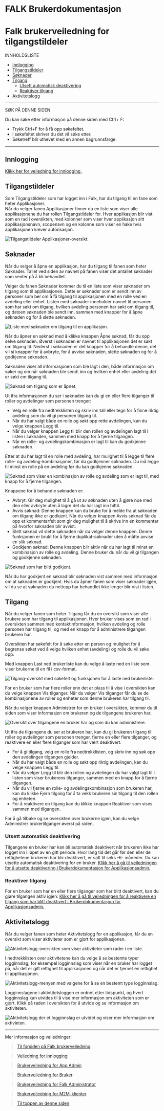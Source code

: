 
# FALK Brukerdokumentasjon

# <a name= 'Falk-brukerveiledning-for-tilgangstildeler'></a>Falk brukerveiledning for tilgangstildeler


INNHOLDSLISTE
<!-- vscode-markdown-toc -->
* [Innlogging](#Innlogging)
* [Tilgangstildeler](#Tilgangstildeler)
* [Søknader](#Sknader)
* [Tilgang](#Tilgang)
	* [Utsett automatisk deaktivering](#Utsettautomatiskdeaktivering)
	* [Reaktiver tilgang](#Reaktivertilgang)
* [Aktivitetslogg](#Aktivitetslogg)

<!-- vscode-markdown-toc-config
	numbering=false
	autoSave=true
	/vscode-markdown-toc-config -->
<!-- /vscode-markdown-toc -->

---


SØK PÅ DENNE SIDEN

Du kan søke etter informasjon på denne siden med Ctrl+ F: 
- Trykk Ctrl+F for å få opp søkefeltet.
- I søkefeltet skriver du det vil søke etter.
- Søketreff blir uthevet med en annen bagrunnsfarge.  


---

## <a name='Innlogging'></a>Innlogging
[Klikk her for veiledning for innlogging.](LoggInn.md)

## <a name='Tilgangstildeler'></a>Tilgangstildeler

Som Tilgangstildeler som har logget inn i Falk, har du tilgang til en fane som heter Applikasjoner.  
Når du velger fanen Applikasjoner finner du en liste som viser alle applikasjonene du har rollen Tilgangstildeler for. Hver applikasjon blir vist som en rad i oversikten, med kolonner som viser hver applikasjon sitt applikasjonsnavn, scopenavn og en kolonne som viser en hake hvis applikasjonen krever autorisasjon. 

![Tilgangstildeler Applikasjoner-oversikt.](img\Falk2.5\Tilgangstildeler-ApplikasjonerOversikt.png)

## <a name='Sknader'></a>Søknader
Når du velger å åpne en applikasjon, har du tilgang til fanen som heter Søknader. Tallet ved siden av navnet på fanen viser det antallet søknader som venter på å bli behandlet. 

Velger du fanen Søknader kommer du til en liste som  viser søknader om tilgang som til applikasjonen. Dette er søknader som er sendt inn av personer som ber om å få tilgang til applikasjonen med en rolle ved en avdeling eller enhet. 
Listen med søknader inneholder navnet til personen som har søkt om tilgang, hvilken avdeling personen har søkt om tilgang til, og datoen søknaden ble sendt inn, sammen med knapper for å åpne søknaden og for å slette søknaden. 

![Liste med søknader om tilgang til en applikasjon.](img\Falk2.5\Tilgangstildeler-ApplikasjonSøknaderListe.png)

Når du åpner en søknad med å klikke knappen Åpne søknad, får du opp selve søknaden. Øverst i søknaden er navnet til applikasjonen det er søkt om tilgang til. Nederst i søknaden er det knapper for å behandle denne, det vil si knapper for å avbryte, for å avvise søknaden, slette søknaden og for å godkjenne søknaden.  

Søknaden viser all informasjonen som ble lagt i den, både informasjon om søker og om når søknaden ble sendt inn og hvilken enhet eller avdeling det er søkt om tilgang til.

![Søknad om tilgang som er åpnet.](img\Falk2.5\Tilgangstildeler-SøknadUbehandlet.png)

Ut ifra informasjonen du ser i søknaden kan du gi en eller flere tilganger til roller og avdelinger som personen trenger: 
- Velg en rolle fra nedtrekklisten og skriv inn tall eller tegn for å finne riktig avdeling som du vil gi personen tilgang til. 
- Når du har valgt både en rolle og søkt opp rette avdelingen, kan du velge knappen Legg til. 
- Når du velger knappen Legg til blir den rollen og avdelingen lagt til i listen i søknaden, sammen med knapp for å fjerne tilgangen. 
- Når en rolle- og avdelingskombinasjon er lagt til kan du godkjenne søknaden. 

Etter at du har lagt til en rolle med avdeling, har mulighet til å legge til flere rolle- og avdeling-kombinasjoner, før du godkjenner søknaden.
Du må legge til minst en rolle på en avdeling før du kan godkjenne søknaden. 

![Søknad som viser en kombinasjon av rolle og avdeling som er lagt til, med knapp for å fjerne tilgangen.](img\Falk2.5\Tilgangstildeler-SøknadBehandlingFjernTilgang.png)

Knappene for å behandle søknaden er:
- Avbryt: Gir deg mulighet til å gå ut av søknaden uten å gjøre noe med den eller avbryte uten å lagre det du har lagt inn hittil. 
- Avvis søknad: Denne knappen kan du bruke for å melde fra at søknaden om tilgang ikke er godkjent. Når du velger knappen Avvis søknad får du opp et kommentarfelt som gir deg mulighet til å skrive inn en kommentar på hvorfor søknaden blir avvist. 
- Slett søknad vil slette søknaden når du velger denne knappen. Denne funksjonen er brukt for å fjerne duplikat-søknader uten å måtte avvise en slik søknad.
- Godkjenn søknad: Denne knappen blir aktiv når du har lagt til minst en kombinasjon av rolle og avdeling. Denne bruker du når du vil gi tilgangen og godkjenne søknaden. 

![Søknad som har blitt godkjent.](img\Falk2.5\Tilgangstildeler-SøknadGodkjent.png)

Når du har godkjent en søknad blir søknaden vist sammen med informasjon om at søknaden er godkjent. Hvis du åpner fanen som viser søknader igjen, vil du se at søknaden du nettopp har behandlet ikke lenger blir vist i listen. 


## <a name='Tilgang'></a>Tilgang
Når du velger fanen som heter Tilgang får du en oversikt som viser alle brukere som har tilgang til applikasjonen. Hver bruker vises som en rad i oversikten sammen med kontaktinformasjon, hvilken avdeling og rolle personen har tilgang til, og med en knapp for å administrere tilgangen brukeren har. 

Oversikten har søkefelt for å søke etter en person og mulighet for å begrense søket ved å velge hvilken enhet (avdeling) og rolle du vil søke opp. 

Med knappen Last ned brukerliste kan du velge å laste ned en liste som viser brukerne til en fil i csv-format. 

![Tilgang-oversikt med søkefelt og funksjonen for å laste ned brukerliste.](img\Falk2.5\Tilgangstildeler-ApplikasjonTilgang.png)

For en bruker som har flere roller enn det er plass til å vise i oversikten kan du velge knappen Vis tilganger. Når du velger Vis tilganger får du se de kombinasjonene av roller og enheter som denne brukeren har tilgang til. 

Når du velger knappen Administrer for en bruker i oversikten, kommer du til siden som viser informasjon om brukeren og de tilgangene brukeren har. 

![Oversikt over tilgangene en bruker har og som du kan administrere.](img\Falk2.5\Tilgangstildeler-ApplikasjonTilgangAdministrer.png)

Ut ifra de tilgangene du ser at brukeren har, kan du gi brukeren tilgang til roller og avdelinger som personen trenger, fjerne en eller flere tilganger, og reaktivere en eller flere tilganger som har vært deaktivert. 

- For å gi tilgang, velg en rolle fra nedtrekklisten, og skriv inn og søk opp den avdelingen tilgangen gjelder. 
- Når du har valgt både en rolle og søkt opp riktig avdelingen, kan du velge knappen Legg til. 
- Når du velger Legg til blir den rollen og avdelingen du har valgt lagt til i listen som viser brukerens tilganger, sammen med en knapp for å fjerne tilgangen. 
- Når du vil fjerne en rolle- og avdelingskombinasjon som brukeren har, kan du klikke Fjern tilgang for å ta vekk brukeren sin tilgang til den rollen og enheten. 
- For å reaktivere en tilgang kan du klikke knappen Reaktiver som vises sammen med tilgangen.  

For å gå tilbake og se oversikten over brukerne igjen, kan du velge Administrer brukertilganger øverst på siden. 

### <a name='Utsettautomatiskdeaktivering'></a>Utsett automatisk deaktivering
Tilgangene en bruker har kan bli automatisk deaktivert når brukeren ikke har logget inn i løpet av en gitt periode. Hvor lang tid det går før den eller de rettighetene brukeren har blir deaktivert, er satt til seks -6- måneder. Du kan utsette automatisk deaktivering for en bruker. [Klikk her å gå til veiledningen for å utsette deaktivering i Brukerdokumentasjon for Applikasjonsadmin.](Brukerdokumentasjon-applikasjonsadmin.md#Utsettautomatiskdeaktivering)

### <a name='Reaktivertilgang'></a>Reaktiver tilgang
For en bruker som har en eller flere tilganger som har blitt deaktivert, kan du gjøre tilgangen aktiv igjen:
[Klikk her å gå til veiledningen for å reaktivere en tilgang som har blitt deaktivert i Brukerdokumentasjon for Applikasjonsadmin.](Brukerdokumentasjon-applikasjonsadmin.md#Reaktivertilgang)

## <a name='Aktivitetslogg'></a>Aktivitetslogg 
Når du velger fanen som heter Aktivitetslogg for en applikasjon, får du en oversikt som viser aktiviteter som er gjort for applikasjonen. 

![Aktivitetslogg-oversikten som viser aktiviteter som rader i en liste.](img\Falk2.5\Tilgangstildeler-Aktivitetslogg.png)

I nedtrekklisten over aktivitetene kan du velge å se bestemte typer logginnslag, for eksempel logginnslag som viser når en bruker har logget på, når det er gitt rettighet til applikasjonen og når det er fjernet en rettighet til applikasjonen. 

![Aktivitetslogg-menyen med valgene for å se en bestemt type logginnslag.](img\Falk2.5\Tilgangstildeler-AktivitetsloggLoggtyper.png)

Logginnslagene i aktivtitetsloggen er ordnet etter tidspunkt, og hvert logginnslag kan utvides til å vise mer informasjon om aktiviteten som er gjort. Klikk på raden i oversikten for å utvide og se informasjon om aktiviteten. 

![Aktivitetslogg der et logginnslag er utvidet og viser mer informasjon om aktivieten.](img\Falk2.5\Tilgangstildeler-AktivitetsloggUtvidetLogginnslag.png)

---
Mer informasjon og veiledninger:

>[ Til forsiden på Falk brukerveiledning](README.md)

>[ Veiledning for innlogging](LoggInn.md)

>[ Brukerveiledning for App Admin](Brukerdokumentasjon-applikasjonsadmin.md)

>[ Brukerveiledning for Bruker](Brukerdokumentasjon-bruker.md)

>[ Brukerveiledning for Falk Administrator](Brukerdokumentasjon-falkadmin.md)

>[ Brukerveiledning for M2M-klienter](Brukerdokumentasjon-m2m.md)

>[ Til toppen av denne siden](#Falk-brukerveiledning-for-tilgangstildeler)